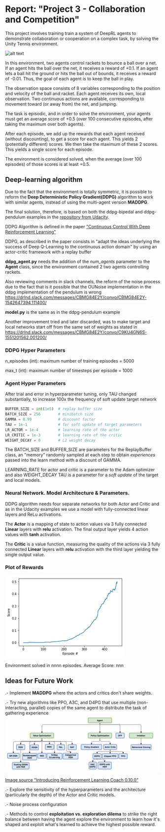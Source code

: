 [//]: # (Image References)
[image1]: https://user-images.githubusercontent.com/10624937/42135623-e770e354-7d12-11e8-998d-29fc74429ca2.gif "Trained Agent"
[image2]: ./descarga.png "Visualization"
[image3]: ./Screen-Shot-2018-08-29-at-17.31.26-1024x372.png "DRLA"



# Report: "Project 3 - Collaboration and Competition"

This project involves training train a system of DeepRL agents to demonstrate collaboration or cooperation on a complex task, by solving the Unity Tennis environment.

![alt text][image1]

In this environment, two agents control rackets to bounce a ball over a net. If an agent hits the ball over the net, it receives a reward of +0.1. If an agent lets a ball hit the ground or hits the ball out of bounds, it receives a reward of -0.01. Thus, the goal of each agent is to keep the ball in play.

The observation space consists of 8 variables corresponding to the position and velocity of the ball and racket. Each agent receives its own, local observation. Two continuous actions are available, corresponding to movement toward (or away from) the net, and jumping.

The task is episodic, and in order to solve the environment, your agents must get an average score of +0.5 (over 100 consecutive episodes, after taking the maximum over both agents).

After each episode, we add up the rewards that each agent received (without discounting), to get a score for each agent. This yields 2 (potentially different) scores. We then take the maximum of these 2 scores. This yields a single score for each episode.

The environment is considered solved, when the average (over 100 episodes) of those scores is at least +0.5.


## Deep-learning algorithm

Due to the fact that the environment is totally symmetric, it is possible to reform the **Deep Deterministic Policy Gradient(DDPG)** algorithm to work with similar agents, instead of using the multi-agent version **MADDPG**.

The final solution, therefore, is based on both the ddpg-bipedal and ddpg-pendulum examples in the [repository from Udacity](https://github.com/udacity/deep-reinforcement-learning).

DDPG Algorithm is defined in the paper ["Continuous Control With Deep Reinforcement Learning"](https://arxiv.org/pdf/1509.02971.pdf)

DDPG, as described in the paper consists in "adapt the ideas underlying the success of Deep Q-Learning to the continuous action domain" by using an actor-critic framework with a replay buffer

**ddpg_agent.py** needs the addition of the *num_agents* parameter to the **Agent** class, since the environment contained 2 two agents controlling rackets.

Also reviewing comments in slack channels, the reform of the noise process due to the fact that is it possible that the OUNoise  implementation in the ddpg implementation of the pendulum is wrong https://drlnd.slack.com/messages/CBMG84E2Y/convo/CBMG84E2Y-1542647394.111400/

**model.py** is the same as in the ddpg-pendulum example 

Another improvement tried and later discarded, was to make target and local networks start off from the same set of weights as stated in https://drlnd.slack.com/messages/CBMG84E2Y/convo/C9KU4GN6S-1551201562.001200/

### DDPG Hyper Parameters

n_episodes (int): maximum number of training episodes = 5000

max_t (int): maximum number of timesteps per episode = 1000


### Agent Hyper Parameters

After trial and error in hyperparameter tuning, only TAU changed substantially, to increase 100x the frequency of soft update target network

```python
BUFFER_SIZE = int(1e5)  # replay buffer size
BATCH_SIZE = 256        # minibatch size
GAMMA = 0.99            # discount factor
TAU = 1e-1              # for soft update of target parameters
LR_ACTOR = 1e-4         # learning rate of the actor 
LR_CRITIC = 1e-3        # learning rate of the critic
WEIGHT_DECAY = 0        # L2 weight decay
```
The BATCH_SIZE and BUFFER_SIZE are parameters for the ReplayBuffer class, an "memory" randomly sampled at each step to obtain _experiences_ passed into the learn method with a discount of GAMMA.

LEARNING_RATE for actor and critic is a parameter to the Adam optimizer and also WEIGHT_DECAY
TAU is a parameter for a _soft update_ of the target and local models. 

### Neural Network. Model Architecture & Parameters.

DDPG algorithm needs four separate networks for both Actor and Critic and as in the Udacity examples we use a model with fully-connected linear layers and ReLu activations. 

The **Actor** is a mapping of state to action values via 3 fully connected **Linear** layers with **relu** activation. The final output layer yields 4 action values with **tanh** activation. 

The **Critic** is a value function, measuring the quality of the actions via 3 fully connected **Linear** layers with **relu** activation with the third layer yielding the single output value.


### Plot of Rewards

![alt text][image2]

Environment solved in nnnn episodes. Average Score: nnn

## Ideas for Future Work

.- Implement **MADDPG** where the actors and critics don't share weights.

.- Try new algorithms like PPO, A3C, and D4PG that use multiple (non-interacting, parallel) copies of the same agent to distribute the task of gathering experience
![alt text][image3]

[Image source "Introducing Reinforcement Learning Coach 0.10.0"](https://www.intel.ai/introducing-reinforcement-learning-coach-0-10-0/#gs.qmrSG6tZ)

.- Explore the sensitivity of the hyperparameters and the architecture (particularly the depth) of the Actor and Critic models.

.- Noise process configuration

.- Methods to control **exploitation vs. exploration dilema** to strike the right balance between having the agent explore the environment to learn how it's shaped and exploit what's learned to achieve the highest possible reward.







